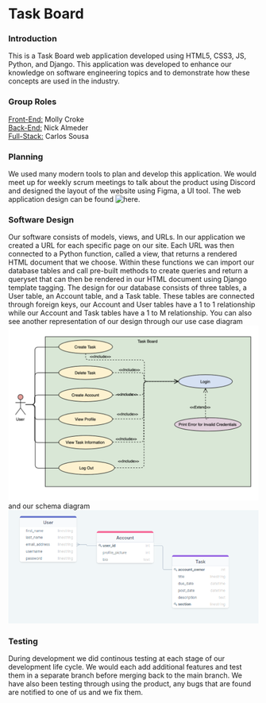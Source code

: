 # Task Board 

### Introduction

This is a Task Board web application developed using HTML5, CSS3, JS, Python, and Django. This application was developed to enhance our knowledge on software engineering topics and to demonstrate how these concepts are used in the industry. 

### Group Roles

<ins>Front-End:</ins> Molly Croke  
<ins>Back-End:</ins> Nick Almeder  
<ins>Full-Stack:</ins> Carlos Sousa

### Planning

We used many modern tools to plan and develop this application. We would meet up for weekly scrum meetings to talk about the product using Discord and designed the layout of the website using Figma, a UI tool. The web application design can be found ![here](https://www.figma.com/file/SGmS1xOpopGxiCIE9D3Njf/SoftEngMockup?node-id=0%3A1).

### Software Design

Our software consists of models, views, and URLs. In our application we created a URL for each specific page on our site. Each URL was then connected to a Python function, called a view, that returns a rendered HTML document that we choose. Within these functions we can import our database tables and call pre-built methods to create queries and return a queryset that can then be rendered in our HTML document using Django template tagging. The design for our database consists of three tables, a User table, an Account table, and a Task table. These tables are connected through foreign keys, our Account and User tables have a 1 to 1 relationship while our Account and Task tables have a 1 to M relationship.
You can also see another representation of our design through our use case diagram ![use-case diagram image](FinalProjectUseCase.png) and our schema diagram ![schema diagram image](Diagram.png)

### Testing

During development we did continous testing at each stage of our development life cycle. We would each add additional features and test them in a separate branch before merging back to the main branch. We have also been testing through using the product, any bugs that are found are notified to one of us and we fix them.